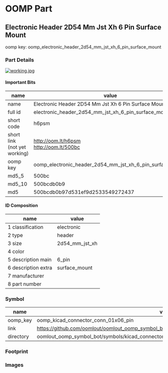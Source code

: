 # OOMP Part  
## Electronic Header 2D54 Mm Jst Xh 6 Pin Surface Mount  
  
oomp key: oomp_electronic_header_2d54_mm_jst_xh_6_pin_surface_mount  
  
### Part Details  
  
[![working.jpg](working_600.jpg)](working.jpg)  
  
#### Important Bits  
| name | value | 
| --- | --- | 
| name | Electronic Header 2D54 Mm Jst Xh 6 Pin Surface Mount | 
| full id | electronic_header_2d54_mm_jst_xh_6_pin_surface_mount | 
| short code | h6psm | 
| short link<br>(not yet working) | http://oom.lt/h6psm<br>http://oom.lt/500bc | 
| oomp key | oomp_electronic_header_2d54_mm_jst_xh_6_pin_surface_mount | 
| md5_5 | 500bc | 
| md5_10 | 500bcdb0b9 | 
| md5 | 500bcdb0b97d531ef9d2533549272437 | 
#### ID Composition  
| name | value | 
| --- | --- | 
| 1 classification | electronic | 
| 2 type | header | 
| 3 size | 2d54_mm_jst_xh | 
| 4 color |  | 
| 5 description main | 6_pin | 
| 6 description extra | surface_mount | 
| 7 manufacturer |  | 
| 8 part number |  | 
### Symbol  
| name | value | 
| --- | --- | 
| oomp_key | oomp_kicad_connector_conn_01x06_pin | 
| link | https://github.com/oomlout/oomlout_oomp_symbol_bot/tree/main/symbols/kicad_connector_conn_01x06_pin | 
| directory | oomlout_oomp_symbol_bot/symbols/kicad_connector_conn_01x06_pin//working/working.kicad_sym | 
### Footprint  
### Images  

